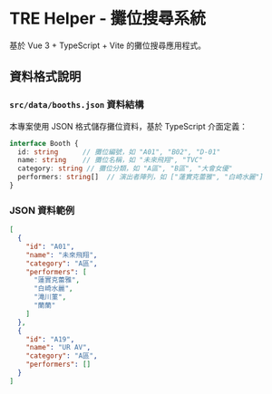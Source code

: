 # TRE Helper - 攤位搜尋系統

基於 Vue 3 + TypeScript + Vite 的攤位搜尋應用程式。

## 資料格式說明

### `src/data/booths.json` 資料結構

本專案使用 JSON 格式儲存攤位資料，基於 TypeScript 介面定義：

```typescript
interface Booth {
  id: string      // 攤位編號，如 "A01", "B02", "D-01"
  name: string    // 攤位名稱，如 "未來飛翔", "TVC"
  category: string // 攤位分類，如 "A區", "B區", "大會女優"
  performers: string[]  // 演出者陣列，如 ["蓮實克蕾雅", "白崎水麗"]
}
```

### JSON 資料範例

```json
[
  {
    "id": "A01",
    "name": "未來飛翔",
    "category": "A區",
    "performers": [
      "蓮實克蕾雅",
      "白崎水麗", 
      "滝川菫",
      "蘭蘭"
    ]
  },
  {
    "id": "A19",
    "name": "UR AV",
    "category": "A區",
    "performers": []
  }
]
```
